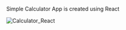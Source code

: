 Simple Calculator App is created using React

![Calculator_React](https://user-images.githubusercontent.com/114981861/233401199-1af754ea-3987-4398-9a20-b2ef53780ef4.png)
